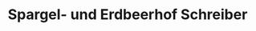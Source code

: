 ---
title: "Spargel- und Erdbeerhof Schreiber"
url: /gerolsheim/spargel-und-erdbeerhof-schreiber/
shop: Hofladen
---